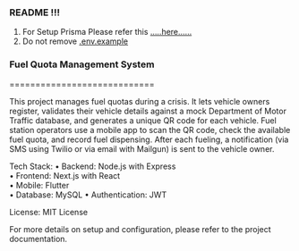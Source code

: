 ### README !!!

1. For Setup Prisma Please refer this [.....here......](./HOW_TO_SETUP_PRISMA.md)
2. Do not remove [.env.example](./)

### Fuel Quota Management System
============================

This project manages fuel quotas during a crisis. It lets vehicle owners register, validates their vehicle details against a mock Department of Motor Traffic database, and generates a unique QR code for each vehicle. Fuel station operators use a mobile app to scan the QR code, check the available fuel quota, and record fuel dispensing. After each fueling, a notification (via SMS using Twilio or via email with Mailgun) is sent to the vehicle owner.

Tech Stack:
• Backend: Node.js with Express  
• Frontend: Next.js with React  
• Mobile: Flutter  
• Database: MySQL
• Authentication: JWT  

License: MIT License

For more details on setup and configuration, please refer to the project documentation.